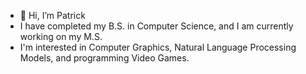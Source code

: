 - 👋 Hi, I’m Patrick
- I have completed my B.S. in Computer Science, and I am currently working on my M.S.
- I'm interested in Computer Graphics, Natural Language Processing Models, and programming Video Games.
